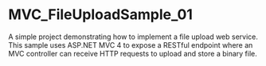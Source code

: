 MVC_FileUploadSample_01
=======================

A simple project demonstrating how to implement a file upload web service. This sample uses ASP.NET MVC 4 to expose a RESTful endpoint where an MVC controller can receive HTTP requests to upload and store a binary file.
